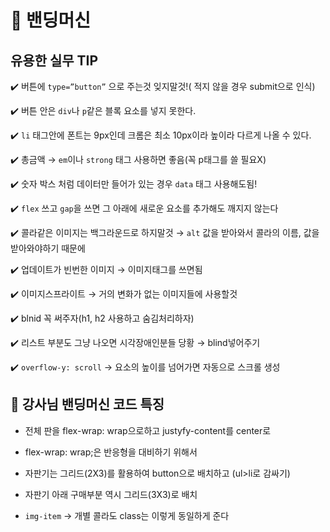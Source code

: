 # 📌 밴딩머신


## 유용한 실무 TIP
✔️ 버튼에 `type=”button”` 으로 주는것 잊지말것!( 적지 않을 경우 submit으로 인식)

✔️ 버튼 안은 `div`나 `p`같은 블록 요소를 넣지 못한다.

✔️ `li` 태그안에 폰트는 9px인데 크롬은 최소 10px이라 높이라 다르게 나올 수 있다.

✔️ 총금액 → `em`이나 `strong` 태그 사용하면 좋음(꼭 p태그를 쓸 필요X)

✔️ 숫자 박스 처럼 데이터만 들어가 있는 경우 `data` 태그 사용해도됨!

✔️ `flex` 쓰고 `gap`을 쓰면 그 아래에 새로운 요소를 추가해도 깨지지 않는다

✔️ 콜라같은 이미지는 백그라운드로 하지말것 → `alt` 값을 받아와서 콜라의 이름, 값을 받아와야하기 때문에

✔️ 업데이트가 빈번한 이미지 → 이미지태그를 쓰면됨

✔️ 이미지스프라이트 → 거의 변화가 없는 이미지들에 사용할것

✔️ blnid 꼭 써주자(h1, h2 사용하고 숨김처리하자)

✔️ 리스트 부분도 그냥 나오면 시각장애인분들 당황 → blind넣어주기

✔️ `overflow-y: scroll` → 요소의 높이를 넘어가면 자동으로 스크롤 생성


## 📌 강사님 밴딩머신 코드 특징

- 전체 판을 flex-wrap: wrap으로하고 justyfy-content를 center로
- flex-wrap: wrap;은 반응형을 대비하기 위해서

- 자판기는 그리드(2X3)를 활용하여 button으로 배치하고 (ul>li로 감싸기)
- 자판기 아래 구매부분 역시 그리드(3X3)로 배치

- `img-item` → 개별 콜라도 class는 이렇게 동일하게 준다